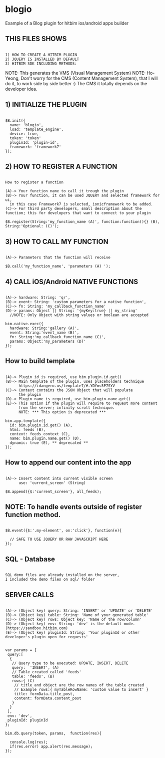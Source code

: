 # blogio

Example of a Blog plugin for hitbim ios/android apps builder


## THIS FILES SHOWS

```

1) HOW TO CREATE A HITBIM PLUGIN
2) JQUERY IS INSTALLED BY DEFAULT
3) HITBIM SDK INCLUDING METHODS:

```

NOTE: This generates the VMS (Visual Management System)
NOTE: Ho-Yeong, Don't worry for the CMS (Content Management System),
      that I will do it, to work side by side better :)
      The CMS it totally depends on the developer idea.



## 1) INITIALIZE THE PLUGIN

```

$B.init({
  name: 'blogio',
  load: 'template_engine',
  device: true,
  token: 'token'
  pluginId: 'plugin-id',
  framework: 'framework7'
});

```



## 2) HOW TO REGISTER A FUNCTION

```

How to register a function

(A)-> Your function name to call it trough the plugin
(B)-> Your function, it can be used JQUERY and selected framework for ui,
  in this case Framework7 is selected, ionicframework to be added.
(C)-> For third party developers, small description about the
function; this for developers that want to connect to your plugin

$B.register(String:'my_function_name (A)', function:function(){} (B), String:'Optional: (C)');

```

## 3) HOW TO CALL MY FUNCTION

```

(A)-> Parameters that the function will receive

$B.call('my_function_name', 'parameters (A) ');

```


## 4) CALL iOS/Android NATIVE FUNCTIONS

```

(A)-> hardware: String: 'qr',
(B)-> event: String: 'custom parameters for a native function',
(C)-> fn: String: 'my_callback_function_name'
(D)-> params: Object || String: '{myKey:true} || my_string'
  //NOTE: Only Object with string values or boolean are accepted

bim.native.exec({
  hardware: String:'gallery (A)',
  event: String:'event_name (B)',
  fn: String:'my_callback_function_name (C)',
  params: Object:'my_parameters (D)'
});

```
 
## How to build template

```

(A)-> Plugin id is required, use bim.plugin.id.get()
(B)-> Main template of the plugin, uses placeholders technique
      https://idangero.us/template7/#.YDYms5P7SYV
(C)-> Context contains the JSON Object that will populate
      the plugin
(D)-> Plugin name is required, use bim.plugin.name.get()
(E)-> This option if the plugin will require to request more content
      from the server; infinity scroll technique.
      NOTE: *** This option is deprecated ***
        
bim.app.template({
  id: bim.plugin.id.get() (A),
  html: feeds (B),
  context: feeds_context (C),
  name: bim.plugin.name.get() (D),
  dynamic: true (E), ** deprecated **
});

```

## How to append our content into the app

```

(A)-> Insert content into current visible screen
      use: 'current_screen' (String)

$B.append({$:'current_screen'}, all_feeds);

```

## NOTE: To handle events outside of register function method.

```

$B.event({$:'.my-element', on:'click'}, function(e){

  // SAFE TO USE JQUERY OR RAW JAVASCRIPT HERE
});

```

## SQL - Database

```

SQL demo files are already installed on the server,
I included the demo files on sql/ folder

```

##  SERVER CALLS

```

(A)-> (Object key) query: String: 'INSERT' or 'UPDATE' or 'DELETE'
(B)-> (Object key) table: String: 'Name of your generated table'
(C)-> (Object key) rows: Object key: 'Name of the row/column'
(D)-> (Object key) env: String: 'dev' is the default mode. (https://sandbox.hitbim.com)
(E)-> (Object key) pluginId: String: 'Your pluginId or other developer's plugin open for requests'


var params = {
 query:[
  {
   // Query type to be executed: UPDATE, INSERT, DELETE
   query:  'INSERT', (A)
   // Table created called 'feeds'
   table: 'feeds', (B)
   rows:{ (C)
    // title and object are the row names of the table created
    // Example rows:{ myTableRowName: 'custom value to insert' }
    title: formData.title_post,
    content: formData.content_post
   }
  }
 ],
 env: 'dev',
 pluginId: pluginId
};

bim.db.query(token, params,  function(res){

  console.log(res);
  if(res.error) app.alert(res.message);
});

```


